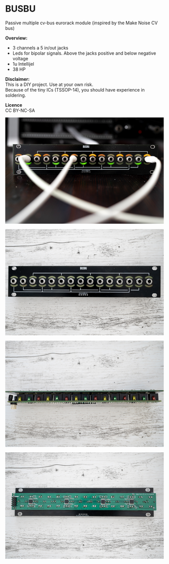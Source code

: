 # BUSBU
Passive multiple cv-bus eurorack module (inspired by the Make Noise CV bus)

<b>Overview:</b>
* 3 channels a 5 in/out jacks
* Leds for bipolar signals. Above the jacks positive and below negative voltage
* 1u Intellijel
* 38 HP


<b>Disclaimer:</b><br> 
This is a DIY project. Use at your own risk.<br>
Because of the tiny ICs (TSSOP-14), you should have experience in soldering.

<b>Licence</b><br>
CC BY-NC-SA 

![maasijam busbu img1](images/DSC00717-1.jpg)

![maasijam busbu img2](images/DSC00718-2.jpg)

![maasijam busbu img3](images/DSC00719-3.jpg)

![maasijam busbu img4](images/DSC00720-4.jpg)
